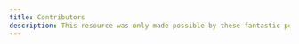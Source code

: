 ```yaml
---
title: Contributors
description: This resource was only made possible by these fantastic people.
---
```

